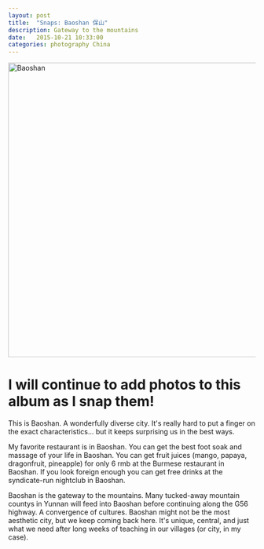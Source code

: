 ```yaml
---
layout: post
title:  "Snaps: Baoshan 保山"
description: Gateway to the mountains
date:   2015-10-21 10:33:00
categories: photography China
---
```


<a data-flickr-embed="true"  href="https://www.flickr.com/photos/136459740@N03/albums/72157660132809155" title="Baoshan"><img src="https://farm1.staticflickr.com/620/21826630199_786f8d078f_c.jpg" width="800" height="600" alt="Baoshan"></a><script async src="//embedr.flickr.com/assets/client-code.js" charset="utf-8"></script>

# I will continue to add photos to this album as I snap them!

This is Baoshan. A wonderfully diverse city. It's really hard to put a finger on the exact characteristics... but it keeps surprising us in the best ways.

My favorite restaurant is in Baoshan. You can get the best foot soak and massage of your life in Baoshan. You can get fruit juices (mango, papaya, dragonfruit, pineapple) for only 6 rmb at the Burmese restaurant in Baoshan. If you look foreign enough you can get free drinks at the syndicate-run nightclub in Baoshan.

Baoshan is the gateway to the mountains. Many tucked-away mountain countys in Yunnan will feed into Baoshan before continuing along the G56 highway. A convergence of cultures. Baoshan might not be the most aesthetic city, but we keep coming back here. It's unique, central, and just what we need after long weeks of teaching in our villages (or city, in my case).

